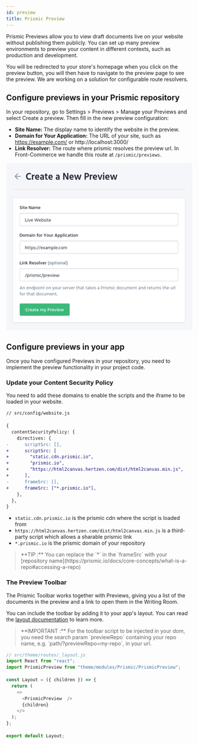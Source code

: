 ```yaml
---
id: preview
title: Prismic Preview
---
```


Prismic Previews allow you to view draft documents live on your website without publishing them publicly. You can set up many preview environments to preview your content in different contexts, such as production and development.

You will be redirected to your store's homepage when you click on the preview button, you will then have to navigate to the preview page to see the preview. We are working on a solution for configurable route resolvers.

## Configure previews in your Prismic repository

In your repository, go to Settings > Previews > Manage your Previews and select Create a preview. Then fill in the new preview configuration:

- **Site Name:** The display name to identify the website in the preview.
- **Domain for Your Application:** The URL of your site, such as https://example.com/ or http://localhost:3000/
- **Link Resolver:** The route where prismic resolves the preview url. In Front-Commerce we handle this route at `/prismic/previews`.

<div style="text-align:center;">
  <img src="./assets/previews/create-new-preview.jpg" alt="Screenshot of a repository's preview configuration" style="border-radius:5px;">
</div>

## Configure previews in your app

Once you have configured Previews in your repository, you need to implement the preview functionality in your project code.

### Update your Content Security Policy

You need to add these domains to enable the scripts and the iframe to be loaded in your website.

```diff
// src/config/website.js

{
  contentSecurityPolicy: {
    directives: {
-      scriptSrc: [],
+      scriptSrc: [
+        "static.cdn.prismic.io",
+        "prismic.io",
+        "https://html2canvas.hertzen.com/dist/html2canvas.min.js",
+      ],
-      frameSrc: [],
+      frameSrc: ["*.prismic.io"],
    },
  },
}
```

- `static.cdn.prismic.io` is the prismic cdn where the script is loaded from
- `https://html2canvas.hertzen.com/dist/html2canvas.min.js` is a third-party script which allows a sharable prismic link
- `*.prismic.io` is the prismic domain of your repository

<blockquote class="tip">
**TIP :** You can replace the `*` in the `frameSrc` with your [repository name](https://prismic.io/docs/core-concepts/what-is-a-repo#accessing-a-repo)
</blockquote>

### The Preview Toolbar

The Prismic Toolbar works together with Previews, giving you a list of the documents in the preview and a link to open them in the Writing Room.

You can include the toolbar by adding it to your app's layout. You can read the [layout documentation](/docs/advanced/theme/layouts.html) to learn more.

<blockquote class="important">
**IMPORTANT :** For the toolbar script to be injected in your dom, you need the search param  `previewRepo` containing your repo name, e.g.  `path/?previewRepo=my-repo`, in your url.
</blockquote>

```js
// src/theme/routes/_layout.js
import React from "react";
import PrismicPreview from "theme/modules/Prismic/PrismicPreview";

const Layout = ({ children }) => {
  return (
    <>
      <PrismicPreview  />
      {children}
    </>
  );
};

export default Layout;
```
